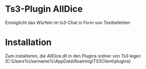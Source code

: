 # Ts3-Plugin AllDice
Ermöglicht das Würfeln im ts3-Chat in Form von Textbefehlen

# Installation
Zum installieren, die AllDice.dll in den Plugins ordner von Ts3 legen (C:\Users\%Username%\AppData\Roaming\TS3Client\plugins)
